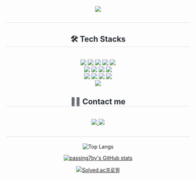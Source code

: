 <!--
**passing7by/passing7by** is a ✨ _special_ ✨ repository because its `README.md` (this file) appears on your GitHub profile.

Here are some ideas to get you started:

- 🔭 I’m currently working on ...
- 🌱 I’m currently learning ...
- 👯 I’m looking to collaborate on ...
- 🤔 I’m looking for help with ...
- 💬 Ask me about ...
- 📫 How to reach me: ...
- 😄 Pronouns: ...
- ⚡ Fun fact: ...
-->

<!-- 방문자 수 -->
<!-- hits 사이트 안 열림 -->
<!-- <a href="https://hits.seeyoufarm.com"><img src="https://hits.seeyoufarm.com/api/count/incr/badge.svg?url=https%3A%2F%2Fgithub.com%2Fgjbae1212%2Fpassing7by"/></a> -->

<!-- 내용 -->
<div align= "center">
<!-- 헤더 -->
<img src="https://capsule-render.vercel.app/api?type=waving&color=0:b4f4f9,100:8fbaff&height=240&text=Jinam%20Kim%20🚀&animation=blink&fontColor=ffffff&fontSize=70" />
<h2 style="border-bottom: 1px solid #d8dee4; color: #282d33;"></h2>  
<div style="font-weight: 700; font-size: 15px; text-align: center; color: #282d33;"></div> 

<!-- SKILLS -->
<div>
  <h2 style="border-bottom: 1px solid #d8dee4; color: #282d33;">🛠️ Tech Stacks</h2>
  <br> 
  <div style="margin: 0 auto; text-align: center;">
    <img src="https://img.shields.io/badge/Spring Boot-6DB33F?style=for-the-badge&logo=SpringBoot&logoColor=white">
    <img src="https://img.shields.io/badge/Spring-6DB33F?style=for-the-badge&logo=Spring&logoColor=white">
    <img src="https://img.shields.io/badge/MySQL-4479A1?style=for-the-badge&logo=MySQL&logoColor=white">
    <img src="https://img.shields.io/badge/React-61DAFB?style=for-the-badge&logo=React&logoColor=white">
    <img src="https://img.shields.io/badge/jQuery-0769AD?style=for-the-badge&logo=jQuery&logoColor=white">
    <br/>
    <img src="https://img.shields.io/badge/Java-007396?style=for-the-badge&logo=Java&logoColor=white">
    <img src="https://img.shields.io/badge/Javascript-F7DF1E?style=for-the-badge&logo=Javascript&logoColor=white">
    <img src="https://img.shields.io/badge/CSS3-1572B6?style=for-the-badge&logo=CSS3&logoColor=white">
    <img src="https://img.shields.io/badge/HTML5-E34F26?style=for-the-badge&logo=HTML5&logoColor=white">
    <br/>
    <img src="https://img.shields.io/badge/Github-181717?style=for-the-badge&logo=Github&logoColor=white">
    <img src="https://img.shields.io/badge/Git-F05032?style=for-the-badge&logo=Git&logoColor=white">
    <img src="https://img.shields.io/badge/Notion-000000?style=for-the-badge&logo=Notion&logoColor=white">
    <img src="https://img.shields.io/badge/Slack-4A154B?style=for-the-badge&logo=Slack&logoColor=white">
    <br/>
    <img src="https://img.shields.io/badge/Amazon AWS-232F3E?style=for-the-badge&logo=AmazonAWS&logoColor=white"> 
  </div>
</div>

<!-- CONTACT -->
<div>
  <h2 style="border-bottom: 1px solid #d8dee4; color: #282d33;">🧑‍💻 Contact me</h2>
  <br> 
    <a href=https://velog.io/@passing7by/posts>
      <img src="https://img.shields.io/badge/Velog-20C997?style=for-the-badge&logo=Velog&logoColor=white&link=https://velog.io/@passing7by/posts">
    </a>
    <a href=mailto:jinam0717@gmail.com>
      <img src="https://img.shields.io/badge/Gmail-EA4335?style=for-the-badge&logo=Gmail&logoColor=white&link=mailto:mailto:jinam0717@gmail.com">
    </a>
</div>

<!-- STATS -->
<h2 style="border-bottom: 1px solid #d8dee4; color: #282d33;"></h2>  

<!-- 사용한 언어 순위 카드 -->
![Top Langs](https://github-readme-stats.vercel.app/api/top-langs/?username=passing7by&layout=compact&theme=algolia)

<!-- GitHub Stats Card -->
[![passing7by's GitHub stats](https://github-readme-stats.vercel.app/api?username=passing7by&show_icons=true&theme=tokyonight)](https://github.com/SeungAh-Yoo99/github-readme-stats)

<!-- solved.ac 프로필 -->
[![Solved.ac프로필](http://mazassumnida.wtf/api/v2/generate_badge?boj=jinam0717)](https://solved.ac/jinam0717)
</div>
